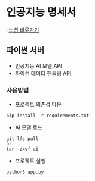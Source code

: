 # 인공지능 명세서

-[노션 바로가기](https://www.notion.so/elice/802ffbb949364d02ab3647290db7c297?pvs=4)

## 파이썬 서버

-   인공지능 AI 모델 API
-   파이선 데이터 핸들링 API

### 사용방법

-   프로젝트 의존성 다운

```
pip install -r requirements.txt
```

-   AI 모델 로드

```
git lfs pull
or
tar -zxvf ai
```

-   프로젝트 실행

```
python3 app.py
```
